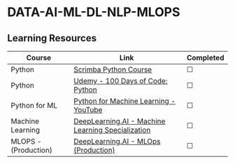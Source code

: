 # DATA-AI-ML-DL-NLP-MLOPS
## Learning Resources

| Course | Link | Completed |
| --- | --- | --- |
| Python | [Scrimba Python Course](https://v2.scrimba.com/learn-python-c03) | ☐ |
| Python | [Udemy - 100 Days of Code: Python](https://www.udemy.com/course/100-days-of-code/) | ☐ |
| Python for ML | [Python for Machine Learning - YouTube](https://www.youtube.com/watch?v=OGxgnH8y2NM&list=PLQVvvaa0QuDfKTOs3Keq_kaG2P55YRn5v) | ☐ |
| Machine Learning | [DeepLearning.AI - Machine Learning Specialization](https://www.coursera.org/specializations/machine-learning-introduction) | ☐ |
| MLOPS - (Production) | [DeepLearning.AI - MLOps (Production)](https://www.coursera.org/learn/introduction-to-machine-learning-in-production) | ☐ |

